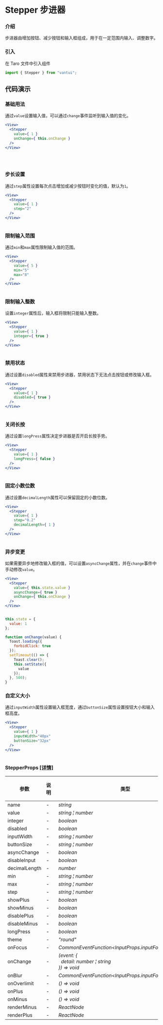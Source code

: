 # Stepper 步进器

### 介绍

步进器由增加按钮、减少按钮和输入框组成，用于在一定范围内输入、调整数字。

### 引入

在 Taro 文件中引入组件

```js
import { Stepper } from "vantui"; 
```

## 代码演示

### 基础用法

通过`value`设置输入值，可以通过`change`事件监听到输入值的变化。

```jsx
<View>
  <Stepper
    value={ 1 }
    onChange={ this.onChange }
  />
</View>
 
```

```js
 
```

### 步长设置

通过`step`属性设置每次点击增加或减少按钮时变化的值，默认为`1`。

```jsx
<View>
  <Stepper
    value={ 1 }
    step="2"
  />
</View>
 
```

### 限制输入范围

通过`min`和`max`属性限制输入值的范围。

```jsx
<View>
  <Stepper
    value={ 5 }
    min="5"
    max="8"
  />
</View>
 
```

### 限制输入整数

设置`integer`属性后，输入框将限制只能输入整数。

```jsx
<View>
  <Stepper
    value={ 1 }
    integer={ true }
  />
</View>
 
```

### 禁用状态

通过设置`disabled`属性来禁用步进器，禁用状态下无法点击按钮或修改输入框。

```jsx
<View>
  <Stepper
    value={ 1 }
    disabled={ true }
  />
</View>
 
```

### 关闭长按

通过设置`longPress`属性决定步进器是否开启长按手势。

```jsx
<View>
  <Stepper
    value={ 1 }
    longPress={ false }
  />
</View>
 
```

### 固定小数位数

通过设置`decimalLength`属性可以保留固定的小数位数。

```jsx
<View>
  <Stepper
    value={ 1 }
    step="0.2"
    decimalLength={ 1 }
  />
</View>
 
```

### 异步变更

如果需要异步地修改输入框的值，可以设置`asyncChange`属性，并在`change`事件中手动修改`value`。

```jsx
<View>
  <Stepper
    value={ this.state.value }
    asyncChange={ true }
    onChange={ this.onChange }
  />
</View>
 
```

```js
this.state = {
  value: 1
};

function onChange(value) {
  Toast.loading({
    forbidClick: true
  });
  setTimeout(() => {
    Toast.clear();
    this.setState({
      value
    });
  }, 500);
} 
```

### 自定义大小

通过`inputWidth`属性设置输入框宽度，通过`buttonSize`属性设置按钮大小和输入框高度。

```jsx
<View>
  <Stepper
    value={ 1 }
    inputWidth="40px"
    buttonSize="32px"
  />
</View>
 
```
### StepperProps [[详情]](https://github.com/AntmJS/vantui/tree/main/packages/vantui/types/stepper.d.ts)   

| 参数 | 说明 | 类型 | 默认值 | 必填 |
| --- | --- | --- | --- | --- |
| name | - | _&nbsp;&nbsp;string<br/>_ | - | `false` |
| value | - | _&nbsp;&nbsp;string&nbsp;&brvbar;&nbsp;number<br/>_ | - | `false` |
| integer | - | _&nbsp;&nbsp;boolean<br/>_ | - | `false` |
| disabled | - | _&nbsp;&nbsp;boolean<br/>_ | - | `false` |
| inputWidth | - | _&nbsp;&nbsp;string&nbsp;&brvbar;&nbsp;number<br/>_ | - | `false` |
| buttonSize | - | _&nbsp;&nbsp;string&nbsp;&brvbar;&nbsp;number<br/>_ | - | `false` |
| asyncChange | - | _&nbsp;&nbsp;boolean<br/>_ | - | `false` |
| disableInput | - | _&nbsp;&nbsp;boolean<br/>_ | - | `false` |
| decimalLength | - | _&nbsp;&nbsp;number<br/>_ | - | `false` |
| min | - | _&nbsp;&nbsp;string&nbsp;&brvbar;&nbsp;number<br/>_ | - | `false` |
| max | - | _&nbsp;&nbsp;string&nbsp;&brvbar;&nbsp;number<br/>_ | - | `false` |
| step | - | _&nbsp;&nbsp;string&nbsp;&brvbar;&nbsp;number<br/>_ | - | `false` |
| showPlus | - | _&nbsp;&nbsp;boolean<br/>_ | - | `false` |
| showMinus | - | _&nbsp;&nbsp;boolean<br/>_ | - | `false` |
| disablePlus | - | _&nbsp;&nbsp;boolean<br/>_ | - | `false` |
| disableMinus | - | _&nbsp;&nbsp;boolean<br/>_ | - | `false` |
| longPress | - | _&nbsp;&nbsp;boolean<br/>_ | - | `false` |
| theme | - | _&nbsp;&nbsp;"round"<br/>_ | - | `false` |
| onFocus | - | _&nbsp;&nbsp;CommonEventFunction<InputProps.inputForceEventDetail><br/>_ | - | `false` |
| onChange | - | _&nbsp;&nbsp;(event:&nbsp;{<br/>&nbsp;&nbsp;&nbsp;&nbsp;detail:&nbsp;number&nbsp;&brvbar;&nbsp;string<br/>&nbsp;&nbsp;})&nbsp;=>&nbsp;void<br/>_ | - | `false` |
| onBlur | - | _&nbsp;&nbsp;CommonEventFunction<InputProps.inputForceEventDetail><br/>_ | - | `false` |
| onOverlimit | - | _&nbsp;&nbsp;()&nbsp;=>&nbsp;void<br/>_ | - | `false` |
| onPlus | - | _&nbsp;&nbsp;()&nbsp;=>&nbsp;void<br/>_ | - | `false` |
| onMinus | - | _&nbsp;&nbsp;()&nbsp;=>&nbsp;void<br/>_ | - | `false` |
| renderMinus | - | _&nbsp;&nbsp;ReactNode<br/>_ | - | `false` |
| renderPlus | - | _&nbsp;&nbsp;ReactNode<br/>_ | - | `false` |

